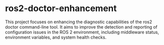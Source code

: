 # ros2-doctor-enhancement
This project focuses on enhancing the diagnostic capabilities of the ros2 doctor command-line tool. It aims to improve the detection and reporting of configuration issues in the ROS 2 environment, including middleware status, environment variables, and system health checks.

